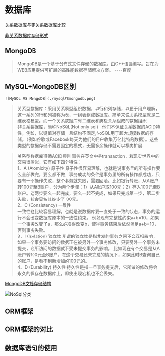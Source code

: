 # 数据库
[关系数据库与非关系数据库比较](https://my.oschina.net/u/1773689/blog/364548)

[非关系数据库存储形式](https://www.cnblogs.com/ynyhl/p/9253025.html)
## MongoDB 
> MongoDB是一个基于分布式文件存储的数据库。由C++语言编写。旨在为WEB应用提供可扩展的高性能数据存储解决方案。  ----百度
## MySQL+MongoDB区别
    ![MySQL VS MongoDB](./mysqlVSmongodb.png)
> 关系型数据库：采用关系模型组织数据，以行和列存储，以便于用户理解，这一系列的行和列被称为表，一组表组成数据库。简单来说关系模型就是二维表格模型。而一个关系数据库有二维表和质检关系组成的数据组织   
> 非关系数据库，简称NoSQL(Not only sql)，他们不保证关系数据的ACID特性，例如，以键值对存储，且结构不固定,NoSQL用于超大规模数据的存储。（例如谷歌或Facebook每天为他们的用户收集万亿比特的数据）。这些类型的数据存储不需要固定的模式，无需多余操作就可以横向扩展.   


> 关系型数据库遵循ACID规则
事务在英文中是transaction，和现实世界中的交易很类似，它有如下四个特性：  
1、A (Atomicity) 原子性
原子性很容易理解，也就是说事务里的所有操作要么全部做完，要么都不做，事务成功的条件是事务里的所有操作都成功，只要有一个操作失败，整个事务就失败，需要回滚。比如银行转账，从A账户转100元至B账户，分为两个步骤：1）从A账户取100元；2）存入100元至B账户。这两步要么一起完成，要么一起不完成，如果只完成第一步，第二步失败，钱会莫名其妙少了100元。       
2、C (Consistency) 一致性   
一致性也比较容易理解，也就是说数据库要一直处于一致的状态，事务的运行不会改变数据库原本的一致性约束。  例如现有完整性约束a+b=10，如果一个事务改变了a，那么必须得改变b，使得事务结束后依然满足a+b=10，否则事务失败。  
3、I (Isolation) 独立性
所谓的独立性是指并发的事务之间不会互相影响，如果一个事务要访问的数据正在被另外一个事务修改，只要另外一个事务未提交，它所访问的数据就不受未提交事务的影响。
比如现在有个交易是从A账户转100元至B账户，在这个交易还未完成的情况下，如果此时B查询自己的账户，是看不到新增加的100元的。   
4、D (Durability) 持久性
持久性是指一旦事务提交后，它所做的修改将会永久的保存在数据库上，即使出现宕机也不会丢失。

[MongoDB文档存储结构](https://www.cnblogs.com/chenwenyin/p/13549924.html)

![NoSql分类](../图片/NoSql分类.png)
## ORM框架
## ORM框架的对比
## 数据库语句的使用